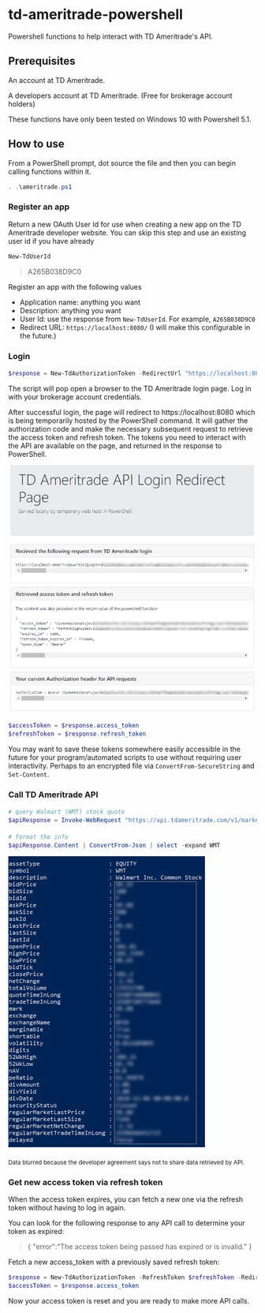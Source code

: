 # td-ameritrade-powershell

Powershell functions to help interact with TD Ameritrade's API.

## Prerequisites

An account at TD Ameritrade.

A developers account at TD Ameritrade. (Free for brokerage account holders)

These functions have only been tested on Windows 10 with Powershell 5.1.

## How to use

From a PowerShell prompt, dot source the file and then you can begin calling functions within it.

```powershell
. .\ameritrade.ps1
```

### Register an app

Return a new OAuth User Id for use when creating a new app on the TD Ameritrade developer website.  You can skip this step and use an existing user id if you have already

```powershell
New-TdUserId
```

> A265B038D9C0

Register an app with the following values

* Application name: anything you want
* Description: anything you want
* User Id: use the response from `New-TdUserId`.  For example, `A265B038D9C0`
* Redirect URL: `https://localhost:8080/` (I will make this configurable in the future.)

### Login

```powershell
$response = New-TdAuthorizationToken -RedirectUrl "https://localhost:8080/" -ClientId "A265B038D9C0"
```

The script will pop open a browser to the TD Ameritrade login page.  Log in with your brokerage account credentials.

After successful login, the page will redirect to https://localhost:8080 which is being temporarily hosted by the PowerShell command. It will gather the authorization code and make the necessary subsequent request to retrieve the access token and refresh token. The tokens you need to interact with the API are available on the page, and returned in the response to PowerShell.

![redirect page screenshot](/docs/redirect.png)

```powershell
$accessToken = $response.access_token
$refreshToken = $response.refresh_token
```

You may want to save these tokens somewhere easily accessible in the future for your program/automated scripts to use without requiring user interactivity.  Perhaps to an encrypted file via `ConvertFrom-SecureString` and `Set-Content`.

### Call TD Ameritrade API

```powershell
# query Walmart (WMT) stock quote
$apiResponse = Invoke-WebRequest "https://api.tdameritrade.com/v1/marketdata/WMT/quotes" -Headers @{Authorization="Bearer $accessToken"}

# format the info
$apiResponse.Content | ConvertFrom-Json | select -expand WMT
```

![Walmart stock quote response screenshot](/docs/WMT.png)

<sub>Data blurred because the developer agreement says not to share data retrieved by API.</sub>

### Get new access token via refresh token

When the access token expires, you can fetch a new one via the refresh token without having to log in again.

You can look for the following response to any API call to determine your token as expired:

> { "error":"The access token being passed has expired or is invalid." }

Fetch a new access_token with a previously saved refresh token:

```powershell
$response = New-TdAuthorizationToken -RefreshToken $refreshToken -RedirectUrl "https://localhost:8080/" -ClientId "A265B038D9C0"
$accessToken = $response.access_token
```

Now your access token is reset and you are ready to make more API calls.